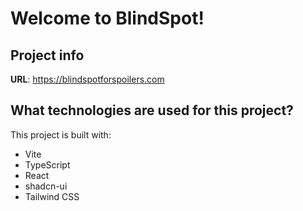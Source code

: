 # Welcome to BlindSpot!

## Project info

**URL**: https://blindspotforspoilers.com

## What technologies are used for this project?

This project is built with:

- Vite
- TypeScript
- React
- shadcn-ui
- Tailwind CSS
